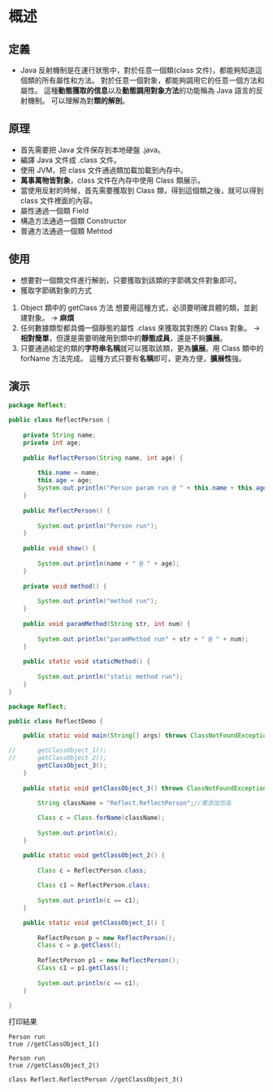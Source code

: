 # 概述

## 定義
- Java 反射機制是在運行狀態中，對於任意一個類(class 文件)，都能夠知道這個類的所有屬性和方法。
對於任意一個對象，都能夠調用它的任意一個方法和屬性。
這種**動態獲取的信息**以及**動態調用對象方法**的功能稱為 Java 語言的反射機制。
可以理解為對**類的解剖**。

## 原理
- 首先需要把 Java 文件保存到本地硬盤 .java。
- 編譯 Java 文件成 .class 文件。
- 使用 JVM，把 class 文件通過類加載加載到內存中。
- **萬事萬物皆對象**，class 文件在內存中使用 Class 類展示。
- 當使用反射的時候，首先需要獲取到 Class 類，得到這個類之後，就可以得到 class 文件裡面的內容。
- 屬性通過一個類 Field
- 構造方法通過一個類 Constructor
- 普通方法通過一個類 Mehtod

## 使用
- 想要對一個類文件進行解剖，只要獲取到該類的字節碼文件對象即可。
- 獲取字節碼對象的方式
1. Object 類中的 getClass 方法
   想要用這種方式，必須要明確具體的類，並創建對象。 -> **麻煩**
2. 任何數據類型都具備一個靜態的屬性 .class 來獲取其對應的 Class 對象。 -> **相對簡單**，但還是需要明確用到類中的**靜態成員**，還是不夠**擴展**。
3. 只要通過給定的類的**字符串名稱**就可以獲取該類，更為**擴展**。用 Class 類中的 forName 方法完成。
   這種方式只要有**名稱**即可，更為方便，**擴展性**強。

## 演示
```java
package Reflect;

public class ReflectPerson {
	
	private String name;
	private int age;
	
	public ReflectPerson(String name, int age) {
		
		this.name = name;
		this.age = age;
		System.out.println("Person param run @ " + this.name + this.age);
	}
	
	public ReflectPerson() {
		
		System.out.println("Person run");
	}
	
	public void show() {
		
		System.out.println(name + " @ " + age);
	}
	
	private void method() {
		
		System.out.println("method run");
	}
	
	public void paramMethod(String str, int num) {
		
		System.out.println("paramMethod run" + str + " @ " + num);
	}
	
	public static void staticMethod() {
		
		System.out.println("static method run");
	}
}

package Reflect;

public class ReflectDemo {

	public static void main(String[] args) throws ClassNotFoundException {

//		getClassObject_1();
//		getClassObject_2();
		getClassObject_3();
	}
	
	public static void getClassObject_3() throws ClassNotFoundException {

		String className = "Reflect.ReflectPerson";//需添加包名
		
		Class c = Class.forName(className);
		
		System.out.println(c);
	}

	public static void getClassObject_2() {
		
		Class c = ReflectPerson.class;
		
		Class c1 = ReflectPerson.class;
		
		System.out.println(c == c1);
	}

	public static void getClassObject_1() {
		
		ReflectPerson p = new ReflectPerson();
		Class c = p.getClass();
		
		ReflectPerson p1 = new ReflectPerson();
		Class c1 = p1.getClass();
		
		System.out.println(c == c1);
	}

}
```
打印結果
```
Person run 
true //getClassObject_1()

Person run
true //getClassObject_2()

class Reflect.ReflectPerson //getClassObject_3()
```
